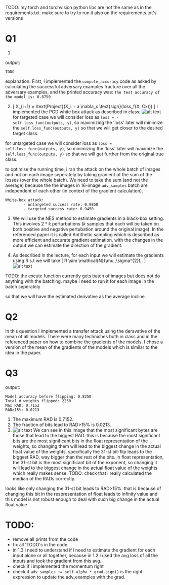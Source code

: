 TODO: my torch and torchvision python libs are not the same as in the requirements.txt. make sure to try to run it also on the requirements.txt's versions

# Q1

1.
output:
```
TODO
```

explanation:
 First, I implemented the ```compute_accuracy``` code as asked by calculating the successful adversary examples fracture over all the adversary examples, and the printed accuracy was:
```The test accuracy of the model is: 0.8750```

2. \[ X_{i+1} = \text{Project}(X_i + a \nabla_x \text{sign}(loss_f(X, Cx))) \]
I implemented the PGD white box attack as described in class:
![alt text](image-1.png)
for targeted case we will consider loss as ```loss = -self.loss_func(outputs, y)```, so maximizing the 'loss' later will minimize the ```self.loss_func(outputs, y)``` so that we will get closer to the desired target class.

for untargeted case we will consider loss as ```loss = self.loss_func(outputs, y)```, so minimizing the 'loss' later will maximize the ```self.loss_func(outputs, y)``` so that we will get further from the original true class.

to optimise the running time, i ran the attack on the whole batch of images and not on each image seperately by taking gradient of the sum of the losses (over the whole batch). We need to take the sum (and not the average) because the the images in 16-image ```adv_samples``` batch are independent of each other (in context of the gradient calculation).

```
White-box attack:
        - untargeted success rate: 0.9850
        - targeted success rate: 0.9450
```

3. We will use the NES method to estimate gradients in a black-box setting. This involves $2*k$ perturbations ($k$ samples that each will be taken on both positive and negative pertubation around the original image). In the referenced paper it is called Antithetic sampling which is described as more efficient and accurate gradient estimation. with the changes in the output we can estimate the direction of the gradient.



1. As described in the lecture, for each input we will estimate the gradients using R s.t
we will take \[
  R \sim \mathcal{N}(\mu,\,\sigma^{2})\,.
\] 
![alt text](image.png)

TODO: the excute function currently gets batch of images but does not do anything with the batching. maybe i need to run it for each image in the batch seperately

so that we will have the estimated derivative as the average incline.

# Q2
In this question I implemented a transfer attack using the deravative of the mean of all models.
There were many techniches both in class and in the referenced paper on how to combine the gradients of the models. I chose a version of the mean of the gradients of the models which is similar to the idea in the paper.




# Q3

output:
```
Model accuracy before flipping: 0.8250
Total # weights flipped: 2250
Max RAD: 0.7152
RAD>15%: 0.0213
```

1. The maximum RAD is 0.7152.
2. The fraction of bits lead to RAD>15% is 0.0213.
3. ![alt text](bf_idx-vs-RAD-1.jpg)
   We can see in this image that the most significant bytes are those that lead to the biggest RAD. this is because the most significant bits are the most significant bits in the float representation of the weights, so changing them will lead to the biggest change in the actual float value of the weights. specifically the 31-st bit-flip leads to the biggest RAD, way bigger than the rest of the bits.
   in float representation, the 31-st bit is the most significant bit of the exponent, so changing it will lead to the biggest change in the actual float value of the weights which really makes sense. TODO: check that i really calculated the median of the RADs correctly.

looks like only changing the 31-st bit leads to RAD>15%. that is because of changing this bit in the respresentation of float leads to infinity value and this model is not robust enough to deal with such big change in the actual float value


# TODO:
- remove all prints from the code
- fix all 'TODO's in the code
- in 1.3 i need to understand if i need to estimate the gradient for each input alone or all together, because in 1.2 i used the avg loss of all the inputs and took the gradient from this avg.
- check if i implemented the momentum right
- check if ```adv_samples += self.alpha * grad.sign()``` is the right expression to update the adv_examples with the grad.
